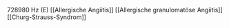 728980 Hz (E)
[[Allergische Angiitis]]
[[Allergische granulomatöse Angiitis]]
[[Churg-Strauss-Syndrom]]
